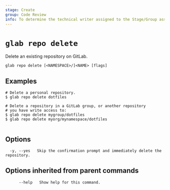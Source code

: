 ```yaml
---
stage: Create
group: Code Review
info: To determine the technical writer assigned to the Stage/Group associated with this page, see https://about.gitlab.com/handbook/product/ux/technical-writing/#assignments
---
```


<!--
This documentation is auto generated by a script.
Please do not edit this file directly. Run `make gen-docs` instead.
-->

# `glab repo delete`

Delete an existing repository on GitLab.

```plaintext
glab repo delete [<NAMESPACE>/]<NAME> [flags]
```

## Examples

```plaintext
# Delete a personal repository.
$ glab repo delete dotfiles

# Delete a repository in a GitLab group, or another repository
# you have write access to:
$ glab repo delete mygroup/dotfiles
$ glab repo delete myorg/mynamespace/dotfiles
 
```

## Options

```plaintext
  -y, --yes   Skip the confirmation prompt and immediately delete the repository.
```

## Options inherited from parent commands

```plaintext
      --help   Show help for this command.
```
